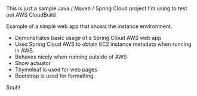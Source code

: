# 
This is just a sample Java / Maven / Spring Cloud project I'm using to test out AWS CloudBuild      
    
Example of a simple web app that shows the instance environment.    
- Demonstrates basic usage of a Spring Cloud AWS web app   
- Uses Spring Cloud AWS to obtain EC2 instance metadata when running in AWS.   
- Behaves nicely when running outside of AWS    
- Show actuator   
- Thymeleaf is used for web pages      
- Bootstrap is used for formatting.    

Snuh! 
       
 
